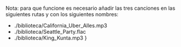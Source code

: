 #

Nota: para que funcione es necesario añadir las tres canciones en las siguientes rutas y con los siguientes nombres:
*   ./biblioteca/California_Uber_Alles.mp3
*   ./biblioteca/Seattle_Party.flac
*   ./biblioteca/King_Kunta.mp3
            }
